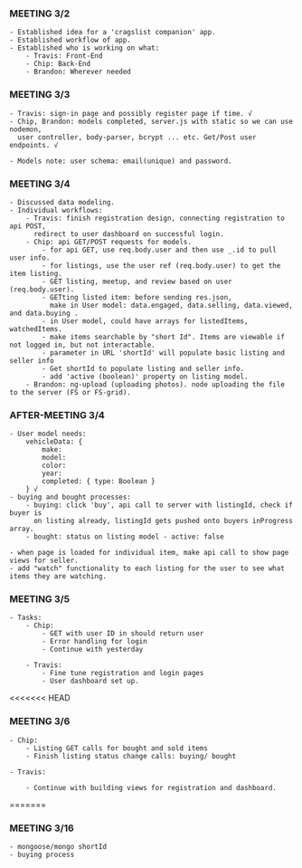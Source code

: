 ### MEETING 3/2
	- Established idea for a 'cragslist companion' app.
	- Established workflow of app.
	- Established who is working on what:
		- Travis: Front-End
		- Chip: Back-End
		- Brandon: Wherever needed

### MEETING 3/3
	- Travis: sign-in page and possibly register page if time. √
	- Chip, Brandon: models completed, server.js with static so we can use nodemon, 
	  user controller, body-parser, bcrypt ... etc. Get/Post user endpoints. √

	- Models note: user schema: email(unique) and password.

### MEETING 3/4
	- Discussed data modeling.
	- Individual workflows:
		- Travis: finish registration design, connecting registration to api POST, 
		  redirect to user dashboard on successful login.
		- Chip: api GET/POST requests for models.
			- for api GET, use req.body.user and then use _.id to pull user info.
			- for listings, use the user ref (req.body.user) to get the item listing.
			- GET listing, meetup, and review based on user (req.body.user).
			- GETting listed item: before sending res.json, 
			  make in User model: data.engaged, data.selling, data.viewed, and data.buying .
			- in User model, could have arrays for listedItems, watchedItems.
			- make items searchable by "short Id". Items are viewable if not logged in, but not interactable.
			- parameter in URL 'shortId' will populate basic listing and seller info
			- Get shortId to populate listing and seller info.
			- add 'active (boolean)' property on listing model.
		- Brandon: ng-upload (uploading photos). node uploading the file to the server (FS or FS-grid).

### AFTER-MEETING 3/4
	- User model needs:
		vehicleData: {
			make:
			model:
			color:
			year:
			completed: { type: Boolean }
		} √
	- buying and bought processes:
		- buying: click 'buy', api call to server with listingId, check if buyer is
		  on listing already, listingId gets pushed onto buyers inProgress array.
		- bought: status on listing model - active: false

	- when page is loaded for individual item, make api call to show page views for seller.
	- add "watch" functionality to each listing for the user to see what items they are watching.

### MEETING 3/5
	- Tasks: 
		- Chip:
			- GET with user ID in should return user 
			- Error handling for login
			- Continue with yesterday

		- Travis:
			- Fine tune registration and login pages
			- User dashboard set up.

<<<<<<< HEAD
### MEETING 3/6

	- Chip: 
		- Listing GET calls for bought and sold items
		- Finish listing status change calls: buying/ bought

	- Travis:

		- Continue with building views for registration and dashboard. 



=======
### MEETING 3/16
	- mongoose/mongo shortId
	- buying process
			
